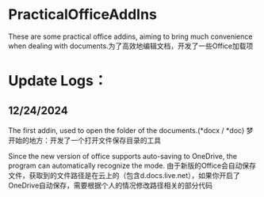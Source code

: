 # PracticalOfficeAddIns
These are some practical office addins, aiming to bring much convenience when dealing with documents.​ 
为了高效地编辑文档，开发了一些Office加载项

# Update Logs：
## 12/24/2024
The first addin, used to open the folder of the documents.(*docx / *doc)
梦开始的地方：开发了一个打开文件保存目录的工具

Since the new version of office supports auto-saving to OneDrive, the program can automatically recognize the mode.
由于新版的Office会自动保存文件，获取到的文件路径是在云上的（包含d.docs.live.net），如果你开启了OneDrive自动保存，需要根据个人的情况修改路径相关的部分代码
